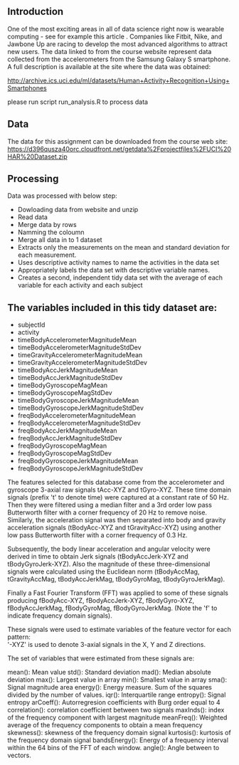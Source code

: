 
Introduction
------------

One of the most exciting areas in all of data science right now is
wearable computing - see for example this article . Companies like
Fitbit, Nike, and Jawbone Up are racing to develop the most advanced
algorithms to attract new users. The data linked to from the course
website represent data collected from the accelerometers from the
Samsung Galaxy S smartphone. A full description is available at the site
where the data was obtained:

<http://archive.ics.uci.edu/ml/datasets/Human+Activity+Recognition+Using+Smartphones>

please run script run\_analysis.R to process data

Data
----

The data for this assignment can be downloaded from the course web site:
<https://d396qusza40orc.cloudfront.net/getdata%2Fprojectfiles%2FUCI%20HAR%20Dataset.zip>

Processing
----------

Data was processed with below step:

-   Dowloading data from website and unzip
-   Read data
-   Merge data by rows
-   Namming the coloumn
-   Merge all data in to 1 dataset
-   Extracts only the measurements on the mean and standard deviation
    for each measurement.
-   Uses descriptive activity names to name the activities in the data
    set
-   Appropriately labels the data set with descriptive variable names.
-   Creates a second, independent tidy data set with the average of each
    variable for each activity and each subject

The variables included in this tidy dataset are:
------------------------------------------------

-   subjectId
-   activity
-   timeBodyAccelerometerMagnitudeMean
-   timeBodyAccelerometerMagnitudeStdDev
-   timeGravityAccelerometerMagnitudeMean
-   timeGravityAccelerometerMagnitudeStdDev
-   timeBodyAccJerkMagnitudeMean
-   timeBodyAccJerkMagnitudeStdDev
-   timeBodyGyroscopeMagMean
-   timeBodyGyroscopeMagStdDev
-   timeBodyGyroscopeJerkMagnitudeMean
-   timeBodyGyroscopeJerkMagnitudeStdDev
-   freqBodyAccelerometerMagnitudeMean
-   freqBodyAccelerometerMagnitudeStdDev
-   freqBodyAccJerkMagnitudeMean
-   freqBodyAccJerkMagnitudeStdDev
-   freqBodyGyroscopeMagMean
-   freqBodyGyroscopeMagStdDev
-   freqBodyGyroscopeJerkMagnitudeMean
-   freqBodyGyroscopeJerkMagnitudeStdDev

The features selected for this database come from the accelerometer and
gyroscope 3-axial raw signals tAcc-XYZ and tGyro-XYZ. These time domain
signals (prefix 't' to denote time) were captured at a constant rate of
50 Hz. Then they were filtered using a median filter and a 3rd order low
pass Butterworth filter with a corner frequency of 20 Hz to remove
noise. Similarly, the acceleration signal was then separated into body
and gravity acceleration signals (tBodyAcc-XYZ and tGravityAcc-XYZ)
using another low pass Butterworth filter with a corner frequency of 0.3
Hz.

Subsequently, the body linear acceleration and angular velocity were
derived in time to obtain Jerk signals (tBodyAccJerk-XYZ and
tBodyGyroJerk-XYZ). Also the magnitude of these three-dimensional
signals were calculated using the Euclidean norm (tBodyAccMag,
tGravityAccMag, tBodyAccJerkMag, tBodyGyroMag, tBodyGyroJerkMag).

Finally a Fast Fourier Transform (FFT) was applied to some of these
signals producing fBodyAcc-XYZ, fBodyAccJerk-XYZ, fBodyGyro-XYZ,
fBodyAccJerkMag, fBodyGyroMag, fBodyGyroJerkMag. (Note the 'f' to
indicate frequency domain signals).

These signals were used to estimate variables of the feature vector for
each pattern:  
'-XYZ' is used to denote 3-axial signals in the X, Y and Z directions.

The set of variables that were estimated from these signals are:

mean(): Mean value std(): Standard deviation mad(): Median absolute
deviation max(): Largest value in array min(): Smallest value in array
sma(): Signal magnitude area energy(): Energy measure. Sum of the
squares divided by the number of values. iqr(): Interquartile range
entropy(): Signal entropy arCoeff(): Autorregresion coefficients with
Burg order equal to 4 correlation(): correlation coefficient between two
signals maxInds(): index of the frequency component with largest
magnitude meanFreq(): Weighted average of the frequency components to
obtain a mean frequency skewness(): skewness of the frequency domain
signal kurtosis(): kurtosis of the frequency domain signal
bandsEnergy(): Energy of a frequency interval within the 64 bins of the
FFT of each window. angle(): Angle between to vectors.
